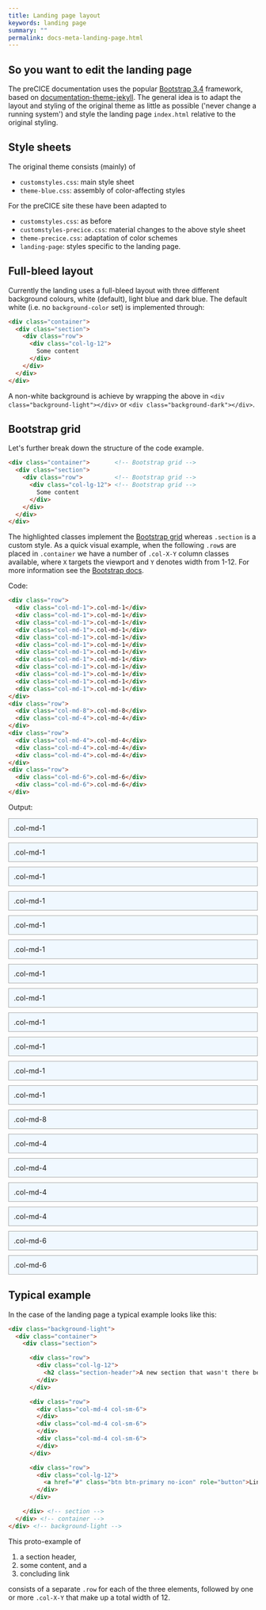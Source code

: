 ```yaml
---
title: Landing page layout
keywords: landing page
summary: ""
permalink: docs-meta-landing-page.html
---
```


## So you want to edit the landing page

The preCICE documentation uses the popular [Bootstrap 3.4](https://getbootstrap.com/docs/3.4/) framework, based on [documentation-theme-jekyll](docs-meta-overview.html). The general idea is to adapt the layout and styling of the original theme as little as possible ('never change a running system') and style the landing page `index.html` relative to the original styling.

## Style sheets

The original theme consists (mainly) of

- `customstyles.css`: main style sheet
- `theme-blue.css`: assembly of color-affecting styles

For the preCICE site these have been adapted to

- `customstyles.css`: as before
- `customstyles-precice.css`: material changes to the above style sheet
- `theme-precice.css`: adaptation of color schemes
- `landing-page`: styles specific to the landing page.

## Full-bleed layout

Currently the landing uses a full-bleed layout with three different background colours, white (default), light blue and dark blue. The default white (i.e. no `background-color` set) is implemented through:

```html
<div class="container">
  <div class="section">
    <div class="row">
      <div class="col-lg-12">
        Some content
      </div>
    </div>
  </div>
</div>
```

A non-white background is achieve by wrapping the above in `<div class="background-light"></div>` or  `<div class="background-dark"></div>`.

## Bootstrap grid

Let's further break down the structure of the code example.

```html
<div class="container">       <!-- Bootstrap grid -->
  <div class="section">
    <div class="row">         <!-- Bootstrap grid -->
      <div class="col-lg-12"> <!-- Bootstrap grid -->
        Some content
      </div>
    </div>
  </div>
</div>
```

The highlighted classes implement the [Bootstrap grid](https://getbootstrap.com/docs/3.4/css/#grid) whereas `.section` is a custom style.
As a quick visual example, when the following `.row`s are placed in `.container` we have a number of `.col-X-Y` column classes available, where `X` targets the viewport and `Y` denotes width from 1-12. For more information see the [Bootstrap docs](https://getbootstrap.com/docs/3.4/css/#grid).

Code:

```html
<div class="row">
  <div class="col-md-1">.col-md-1</div>
  <div class="col-md-1">.col-md-1</div>
  <div class="col-md-1">.col-md-1</div>
  <div class="col-md-1">.col-md-1</div>
  <div class="col-md-1">.col-md-1</div>
  <div class="col-md-1">.col-md-1</div>
  <div class="col-md-1">.col-md-1</div>
  <div class="col-md-1">.col-md-1</div>
  <div class="col-md-1">.col-md-1</div>
  <div class="col-md-1">.col-md-1</div>
  <div class="col-md-1">.col-md-1</div>
  <div class="col-md-1">.col-md-1</div>
</div>
<div class="row">
  <div class="col-md-8">.col-md-8</div>
  <div class="col-md-4">.col-md-4</div>
</div>
<div class="row">
  <div class="col-md-4">.col-md-4</div>
  <div class="col-md-4">.col-md-4</div>
  <div class="col-md-4">.col-md-4</div>
</div>
<div class="row">
  <div class="col-md-6">.col-md-6</div>
  <div class="col-md-6">.col-md-6</div>
</div>
```

Output:
<style>
  .col-md-1, .col-md-4, .col-md-6, .col-md-8 {
    background-color: aliceblue;
    border: 1px solid darkgrey;
    margin-bottom: 10px;
    padding: 10px;
  }
</style>
<div class="row">
  <div class="col-md-1">.col-md-1</div>
  <div class="col-md-1">.col-md-1</div>
  <div class="col-md-1">.col-md-1</div>
  <div class="col-md-1">.col-md-1</div>
  <div class="col-md-1">.col-md-1</div>
  <div class="col-md-1">.col-md-1</div>
  <div class="col-md-1">.col-md-1</div>
  <div class="col-md-1">.col-md-1</div>
  <div class="col-md-1">.col-md-1</div>
  <div class="col-md-1">.col-md-1</div>
  <div class="col-md-1">.col-md-1</div>
  <div class="col-md-1">.col-md-1</div>
</div>
<div class="row">
  <div class="col-md-8">.col-md-8</div>
  <div class="col-md-4">.col-md-4</div>
</div>
<div class="row">
  <div class="col-md-4">.col-md-4</div>
  <div class="col-md-4">.col-md-4</div>
  <div class="col-md-4">.col-md-4</div>
</div>
<div class="row">
  <div class="col-md-6">.col-md-6</div>
  <div class="col-md-6">.col-md-6</div>
</div>

## Typical example

In the case of the landing page a typical example looks like this:

```html
<div class="background-light">
  <div class="container">
    <div class="section">

      <div class="row">
        <div class="col-lg-12">
          <h2 class="section-header">A new section that wasn't there before</h2>
        </div>
      </div>

      <div class="row">
        <div class="col-md-4 col-sm-6">
        </div>
        <div class="col-md-4 col-sm-6">
        </div>
        <div class="col-md-4 col-sm-6">
        </div>
      </div>

      <div class="row">
        <div class="col-lg-12">
          <a href="#" class="btn btn-primary no-icon" role="button">Link &nbsp;<i class="fas fa-chevron-right"></i></a>
        </div>
      </div>

    </div> <!-- section -->
  </div> <!-- container -->
</div> <!-- background-light -->
```

This proto-example of

 1. a section header,
 2. some content, and a
 3. concluding link

consists of a separate `.row` for each of the three elements, followed by one or more `.col-X-Y` that make up a total width of 12.
